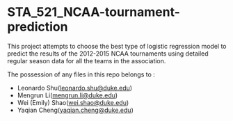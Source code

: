 # STA_521_NCAA-tournament-prediction

This project attempts to choose the best type of logistic regression model to predict the results of the 2012-2015 NCAA tournaments using detailed regular season data for all the teams in the association. 

The possession of any files in this repo belongs to : 
+ Leonardo Shu(leonardo.shu@duke.edu)
+ Mengrun Li(mengrun.li@duke.edu)
+ Wei (Emily) Shao(wei.shao@duke.edu)
+ Yaqian Cheng(yaqian.cheng@duke.edu)
